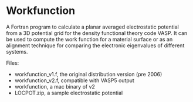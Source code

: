 Workfunction
============

A Fortran program to calculate a planar averaged electrostatic potential from a 3D potential grid for the density functional theory code VASP. It can be used to compute the work function for a material surface or as an alignment technique for comparing the electronic eigenvalues of different systems. 

Files:
- workfunction_v1.f, the original distribution version (pre 2006)
- workfunction_v2.f, compatible with VASP5 output
- workfunction, a mac binary of v2
- LOCPOT.zip, a sample electrostatic potential